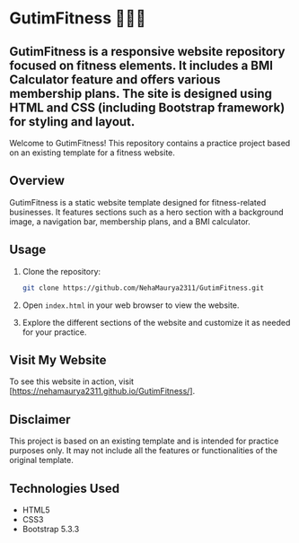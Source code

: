  # GutimFitness 🏋️‍♂️💪
GutimFitness is a responsive website repository focused on fitness elements. It includes a BMI Calculator feature and offers various membership plans. The site is designed using HTML and CSS (including Bootstrap framework) for styling and layout.
--
Welcome to GutimFitness! This repository contains a practice project based on an existing template for a fitness website.

## Overview

GutimFitness is a static website template designed for fitness-related businesses. It features sections such as a hero section with a background image, a navigation bar, membership plans, and a BMI calculator.

## Usage

1. Clone the repository:
   ```bash
   git clone https://github.com/NehaMaurya2311/GutimFitness.git
   ```

2. Open `index.html` in your web browser to view the website.

3. Explore the different sections of the website and customize it as needed for your practice.

## Visit My Website

To see this website in action, visit [https://nehamaurya2311.github.io/GutimFitness/].

## Disclaimer

This project is based on an existing template and is intended for practice purposes only. It may not include all the features or functionalities of the original template. 

## Technologies Used

- HTML5
- CSS3
- Bootstrap 5.3.3
